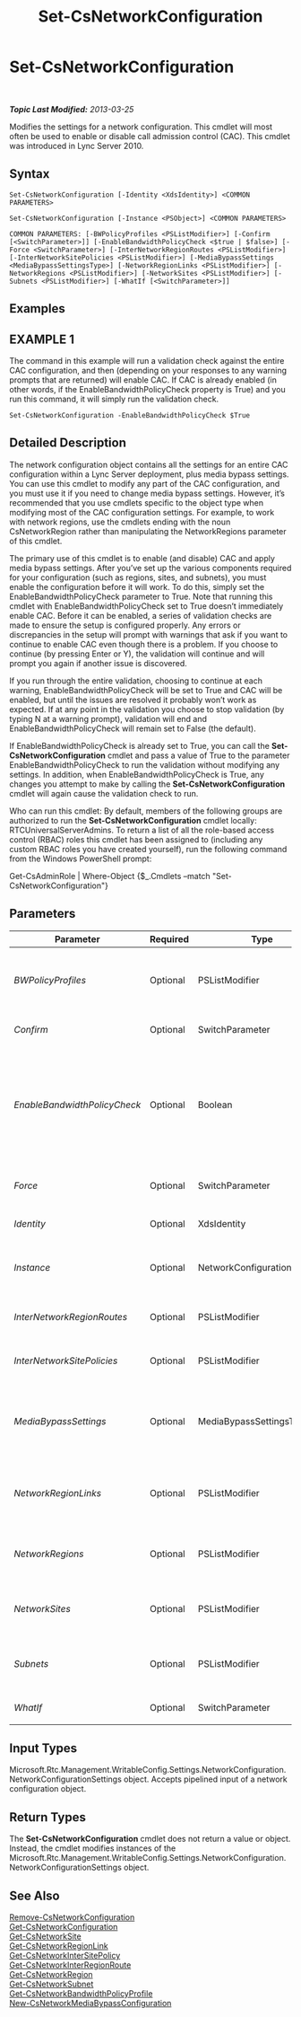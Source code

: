 ﻿---
title: Set-CsNetworkConfiguration
TOCTitle: Set-CsNetworkConfiguration
ms:assetid: d54dc154-c092-4be9-8656-f7fec3fbd835
ms:mtpsurl: https://technet.microsoft.com/en-us/library/Gg398927(v=OCS.15)
ms:contentKeyID: 48185524
ms.date: 07/23/2014
mtps_version: v=OCS.15
---

<div data-xmlns="http://www.w3.org/1999/xhtml">

<div class="topic" data-xmlns="http://www.w3.org/1999/xhtml" data-msxsl="urn:schemas-microsoft-com:xslt" data-cs="http://msdn.microsoft.com/en-us/">

<div data-asp="http://msdn2.microsoft.com/asp">

# Set-CsNetworkConfiguration

</div>

<div id="mainSection">

<div id="mainBody">

<span> </span>

_**Topic Last Modified:** 2013-03-25_

Modifies the settings for a network configuration. This cmdlet will most often be used to enable or disable call admission control (CAC). This cmdlet was introduced in Lync Server 2010.

<div>

## Syntax

    Set-CsNetworkConfiguration [-Identity <XdsIdentity>] <COMMON PARAMETERS>

    Set-CsNetworkConfiguration [-Instance <PSObject>] <COMMON PARAMETERS>

    COMMON PARAMETERS: [-BWPolicyProfiles <PSListModifier>] [-Confirm [<SwitchParameter>]] [-EnableBandwidthPolicyCheck <$true | $false>] [-Force <SwitchParameter>] [-InterNetworkRegionRoutes <PSListModifier>] [-InterNetworkSitePolicies <PSListModifier>] [-MediaBypassSettings <MediaBypassSettingsType>] [-NetworkRegionLinks <PSListModifier>] [-NetworkRegions <PSListModifier>] [-NetworkSites <PSListModifier>] [-Subnets <PSListModifier>] [-WhatIf [<SwitchParameter>]]

</div>

<div>

## Examples

<div>

## EXAMPLE 1

The command in this example will run a validation check against the entire CAC configuration, and then (depending on your responses to any warning prompts that are returned) will enable CAC. If CAC is already enabled (in other words, if the EnableBandwidthPolicyCheck property is True) and you run this command, it will simply run the validation check.

    Set-CsNetworkConfiguration -EnableBandwidthPolicyCheck $True

</div>

</div>

<div>

## Detailed Description

The network configuration object contains all the settings for an entire CAC configuration within a Lync Server deployment, plus media bypass settings. You can use this cmdlet to modify any part of the CAC configuration, and you must use it if you need to change media bypass settings. However, it’s recommended that you use cmdlets specific to the object type when modifying most of the CAC configuration settings. For example, to work with network regions, use the cmdlets ending with the noun CsNetworkRegion rather than manipulating the NetworkRegions parameter of this cmdlet.

The primary use of this cmdlet is to enable (and disable) CAC and apply media bypass settings. After you’ve set up the various components required for your configuration (such as regions, sites, and subnets), you must enable the configuration before it will work. To do this, simply set the EnableBandwidthPolicyCheck parameter to True. Note that running this cmdlet with EnableBandwidthPolicyCheck set to True doesn’t immediately enable CAC. Before it can be enabled, a series of validation checks are made to ensure the setup is configured properly. Any errors or discrepancies in the setup will prompt with warnings that ask if you want to continue to enable CAC even though there is a problem. If you choose to continue (by pressing Enter or Y), the validation will continue and will prompt you again if another issue is discovered.

If you run through the entire validation, choosing to continue at each warning, EnableBandwidthPolicyCheck will be set to True and CAC will be enabled, but until the issues are resolved it probably won’t work as expected. If at any point in the validation you choose to stop validation (by typing N at a warning prompt), validation will end and EnableBandwidthPolicyCheck will remain set to False (the default).

If EnableBandwidthPolicyCheck is already set to True, you can call the **Set-CsNetworkConfiguration** cmdlet and pass a value of True to the parameter EnableBandwidthPolicyCheck to run the validation without modifying any settings. In addition, when EnableBandwidthPolicyCheck is True, any changes you attempt to make by calling the **Set-CsNetworkConfiguration** cmdlet will again cause the validation check to run.

Who can run this cmdlet: By default, members of the following groups are authorized to run the **Set-CsNetworkConfiguration** cmdlet locally: RTCUniversalServerAdmins. To return a list of all the role-based access control (RBAC) roles this cmdlet has been assigned to (including any custom RBAC roles you have created yourself), run the following command from the Windows PowerShell prompt:

Get-CsAdminRole | Where-Object {$\_.Cmdlets –match "Set-CsNetworkConfiguration"}

</div>

<div>

## Parameters


<table>
<colgroup>
<col style="width: 25%" />
<col style="width: 25%" />
<col style="width: 25%" />
<col style="width: 25%" />
</colgroup>
<thead>
<tr class="header">
<th>Parameter</th>
<th>Required</th>
<th>Type</th>
<th>Description</th>
</tr>
</thead>
<tbody>
<tr class="odd">
<td><p><em>BWPolicyProfiles</em></p></td>
<td><p>Optional</p></td>
<td><p>PSListModifier</p></td>
<td><p>A collection of all the bandwidth policy profiles that can be assigned to sites, inter-site policies, and network region links. Each bandwidth policy profile contains bandwidth limitations (overall limitations and session limitations) for audio and/or video connections. A full list of bandwidth policy profiles can be retrieved by calling the <strong>Get-CsNetworkBandwidthPolicyProfile</strong> cmdlet.</p></td>
</tr>
<tr class="even">
<td><p><em>Confirm</em></p></td>
<td><p>Optional</p></td>
<td><p>SwitchParameter</p></td>
<td><p>Prompts you for confirmation before executing the command.</p></td>
</tr>
<tr class="odd">
<td><p><em>EnableBandwidthPolicyCheck</em></p></td>
<td><p>Optional</p></td>
<td><p>Boolean</p></td>
<td><p>Setting this parameter to True will run a validation check against the entire CAC configuration. If all validation checks pass, or if you choose to ignore all warnings, CAC will be enabled. If a validation check does not pass, you can choose to stop the validation and the value of EnableBandwidthPolicyCheck will not change. You must have region routes defined between each pair of network regions before you running the validation check.</p>
<p>Setting this value to False will disable CAC.</p>
<p>Default: False</p></td>
</tr>
<tr class="even">
<td><p><em>Force</em></p></td>
<td><p>Optional</p></td>
<td><p>SwitchParameter</p></td>
<td><p>This parameter does not take a value. If you include this parameter, any changes made to the configuration, including enabling the configuration, will take place with no warnings or validation checks.</p></td>
</tr>
<tr class="odd">
<td><p><em>Identity</em></p></td>
<td><p>Optional</p></td>
<td><p>XdsIdentity</p></td>
<td><p>This value will always be Global.</p></td>
</tr>
<tr class="even">
<td><p><em>Instance</em></p></td>
<td><p>Optional</p></td>
<td><p>NetworkConfigurationSettings</p></td>
<td><p>A reference to a network configuration object. This object must be of type Microsoft.Rtc.Management.WritableConfig.Settings.NetworkConfiguration.NetworkConfigurationSettings, which can be retrieved by calling the <strong>Get-CsNetworkConfiguration</strong> cmdlet.</p></td>
</tr>
<tr class="odd">
<td><p><em>InterNetworkRegionRoutes</em></p></td>
<td><p>Optional</p></td>
<td><p>PSListModifier</p></td>
<td><p>A collection of all the network region routes defined within the CAC configuration. You can retrieve all the members of this collection by calling the <strong>Get-CsNetworkInterRegionRoute</strong> cmdlet.</p></td>
</tr>
<tr class="even">
<td><p><em>InterNetworkSitePolicies</em></p></td>
<td><p>Optional</p></td>
<td><p>PSListModifier</p></td>
<td><p>A collection of network inter-site policies defined within the CAC configuration. You can retrieve all the members of this collection by calling the <strong>Get-CsNetworkInterSitePolicy</strong> cmdlet.</p></td>
</tr>
<tr class="odd">
<td><p><em>MediaBypassSettings</em></p></td>
<td><p>Optional</p></td>
<td><p>MediaBypassSettingsType</p></td>
<td><p>A reference to an object that defines the global media bypass settings for the CAC configuration. Setting this value will overwrite all existing media bypass settings. You obtain this object reference by calling the <strong>New-CsNetworkMediaBypassConfiguration</strong> cmdlet and assigning the new configuration settings to a variable. Pass this variable to the MediaBypassSettings parameter to change the global media bypass settings.</p></td>
</tr>
<tr class="even">
<td><p><em>NetworkRegionLinks</em></p></td>
<td><p>Optional</p></td>
<td><p>PSListModifier</p></td>
<td><p>A collection of network region links defined within the CAC configuration. Each network region link defines a connection that exists between two regions and any bandwidth limitations that should be applied to connections between those regions. You can retrieve all the members of this collection by calling the <strong>Get-CsNetworkRegionLink</strong> cmdlet.</p></td>
</tr>
<tr class="odd">
<td><p><em>NetworkRegions</em></p></td>
<td><p>Optional</p></td>
<td><p>PSListModifier</p></td>
<td><p>A collection of network regions (each of which represents a hub or backbone within the network) defined within the CAC configuration. You can retrieve all the members of this collection by calling the <strong>Get-CsNetworkRegion</strong> cmdlet.</p></td>
</tr>
<tr class="even">
<td><p><em>NetworkSites</em></p></td>
<td><p>Optional</p></td>
<td><p>PSListModifier</p></td>
<td><p>A collection of network sites (each of which represents an office or location within a region) defined within the CAC configuration. You can retrieve all the members of this collection by calling the <strong>Get-CsNetworkSite</strong> cmdlet.</p></td>
</tr>
<tr class="odd">
<td><p><em>Subnets</em></p></td>
<td><p>Optional</p></td>
<td><p>PSListModifier</p></td>
<td><p>A collection of network subnets (each of which associates an endpoint with a site) defined within the CAC configuration. You can retrieve all the members of this collection by calling the <strong>Get-CsNetworkSubnet</strong> cmdlet.</p></td>
</tr>
<tr class="even">
<td><p><em>WhatIf</em></p></td>
<td><p>Optional</p></td>
<td><p>SwitchParameter</p></td>
<td><p>Describes what would happen if you executed the command without actually executing the command.</p></td>
</tr>
</tbody>
</table>


</div>

<div>

## Input Types

Microsoft.Rtc.Management.WritableConfig.Settings.NetworkConfiguration.NetworkConfigurationSettings object. Accepts pipelined input of a network configuration object.

</div>

<div>

## Return Types

The **Set-CsNetworkConfiguration** cmdlet does not return a value or object. Instead, the cmdlet modifies instances of the Microsoft.Rtc.Management.WritableConfig.Settings.NetworkConfiguration.NetworkConfigurationSettings object.

</div>

<div>

## See Also


[Remove-CsNetworkConfiguration](remove-csnetworkconfiguration.md)  
[Get-CsNetworkConfiguration](get-csnetworkconfiguration.md)  
[Get-CsNetworkSite](get-csnetworksite.md)  
[Get-CsNetworkRegionLink](get-csnetworkregionlink.md)  
[Get-CsNetworkInterSitePolicy](get-csnetworkintersitepolicy.md)  
[Get-CsNetworkInterRegionRoute](get-csnetworkinterregionroute.md)  
[Get-CsNetworkRegion](get-csnetworkregion.md)  
[Get-CsNetworkSubnet](get-csnetworksubnet.md)  
[Get-CsNetworkBandwidthPolicyProfile](get-csnetworkbandwidthpolicyprofile.md)  
[New-CsNetworkMediaBypassConfiguration](new-csnetworkmediabypassconfiguration.md)  
  

</div>

</div>

<span> </span>

</div>

</div>

</div>

